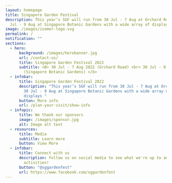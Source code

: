 ```yaml
---
layout: homepage
title: Singapore Garden Festival
description: This year’s SGF will run from 30 Jul - 7 Aug at Orchard Road and 30
  Jul - 9 Aug at Singapore Botanic Gardens with a wide array of displays
image: /images/isomer-logo.svg
permalink: /
notification: ""
sections:
  - hero:
      background: /images/herobanner.jpg
      url: /contact-us/
      title: Singapore Garden Festival 2022
      subtitle: <B> 30 Jul - 7 Aug 2022 (Orchard Road) <br> 30 Jul - 9 Aug 2022
        (Singapore Botanic Gardens) </b>
  - infobar:
      title: Singapore Garden Festival 2022
      description: "This year’s SGF will run from 30 Jul - 7 Aug at Orchard Road and
        30 Jul - 9 Aug at Singapore Botanic Gardens with a wide array of
        displays "
      button: More info
      url: /plan-your-visit/show-info
  - infopic:
      title: We thank our sponsors
      image: /images/sponsor.jpg
      alt: Image alt text
  - resources:
      title: Media
      subtitle: Learn more
      button: View More
  - infobar:
      title: Connect with us
      description: Follow us on social media to see what we're up to and join in our
        activities!
      button: "@sggardenfest"
      url: https://www.facebook.com/sggardenfest
---
```

